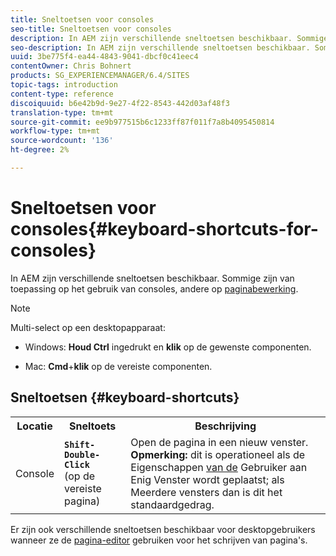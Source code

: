 ```yaml
---
title: Sneltoetsen voor consoles
seo-title: Sneltoetsen voor consoles
description: In AEM zijn verschillende sneltoetsen beschikbaar. Sommige zijn van toepassing op het gebruik van consoles, andere op paginabewerking.
seo-description: In AEM zijn verschillende sneltoetsen beschikbaar. Sommige zijn van toepassing op het gebruik van consoles, andere op paginabewerking.
uuid: 3be775f4-ea44-4843-9041-dbcf0c41eec4
contentOwner: Chris Bohnert
products: SG_EXPERIENCEMANAGER/6.4/SITES
topic-tags: introduction
content-type: reference
discoiquuid: b6e42b9d-9e27-4f22-8543-442d03af48f3
translation-type: tm+mt
source-git-commit: ee9b977515b6c1233ff87f011f7a8b4095450814
workflow-type: tm+mt
source-wordcount: '136'
ht-degree: 2%

---
```



# Sneltoetsen voor consoles{#keyboard-shortcuts-for-consoles}

In AEM zijn verschillende sneltoetsen beschikbaar. Sommige zijn van toepassing op het gebruik van consoles, andere op [paginabewerking](/help/sites-classic-ui-authoring/classic-page-author-keyboard-shortcuts.md).

>[!NOTE]
>
>Multi-select op een desktopapparaat:
>
>* Windows: **Houd Ctrl** ingedrukt en **klik** op de gewenste componenten.
   >
   >
* Mac: **Cmd**+**klik** op de vereiste componenten.

>



## Sneltoetsen {#keyboard-shortcuts}

<table> 
 <tbody> 
  <tr> 
   <th>Locatie</th> 
   <th>Sneltoets</th> 
   <th>Beschrijving</th> 
  </tr> 
  <tr> 
   <td>Console</td> 
   <td><strong><code>Shift-Double-Click</code></strong><br /> (op de vereiste pagina)</td> 
   <td>Open de pagina in een nieuw venster.<br /> <strong>Opmerking:</strong> dit is operationeel als de Eigenschappen <a href="/help/sites-classic-ui-authoring/author-env-user-props.md">van de</a> Gebruiker aan Enig Venster wordt geplaatst; als Meerdere vensters dan is dit het standaardgedrag.</td> 
  </tr> 
 </tbody> 
</table>

Er zijn ook verschillende sneltoetsen beschikbaar voor desktopgebruikers wanneer ze de [pagina-editor](/help/sites-classic-ui-authoring/classic-page-author-keyboard-shortcuts.md) gebruiken voor het schrijven van pagina&#39;s.
